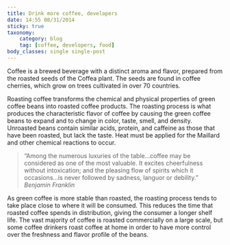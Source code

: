 ```yaml
---
title: Drink more coffee, developers
date: 14:55 08/31/2014
sticky: true
taxonomy:
    category: blog
    tag: [coffee, developers, food]
body_classes: single single-post
---
```


Coffee is a brewed beverage with a distinct aroma and flavor, prepared from the roasted seeds of the Coffea plant. The seeds are found in coffee cherries, which grow on trees cultivated in over 70 countries.

Roasting coffee transforms the chemical and physical properties of green coffee beans into roasted coffee products. The roasting process is what produces the characteristic flavor of coffee by causing the green coffee beans to expand and to change in color, taste, smell, and density. Unroasted beans contain similar acids, protein, and caffeine as those that have been roasted, but lack the taste. Heat must be applied for the Maillard and other chemical reactions to occur.

>“Among the numerous luxuries of the table…coffee may be considered as one of the most valuable. It excites cheerfulness without intoxication; and the pleasing flow of spirits which it occasions…is never followed by sadness, languor or debility.”
<cite>Benjamin Franklin</cite>

As green coffee is more stable than roasted, the roasting process tends to take place close to where it will be consumed. This reduces the time that roasted coffee spends in distribution, giving the consumer a longer shelf life. The vast majority of coffee is roasted commercially on a large scale, but some coffee drinkers roast coffee at home in order to have more control over the freshness and flavor profile of the beans.
